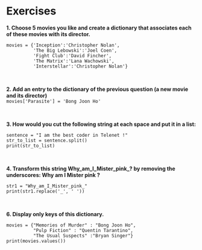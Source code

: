 # Exercises
**1. Choose 5 movies you like and create a dictionary that associates each of these movies with its director.**</br>
```
movies = {'Inception':'Christopher Nolan',
          'The Big Lebowski':'Joel Coen',
          'Fight Club':'David Fincher',
          'The Matrix':'Lana Wachowski',
          'Interstellar':'Christopher Nolan'}
```
</br>

**2. Add an entry to the dictionary of the previous question (a new movie and its director)**</br>
`movies['Parasite'] = 'Bong Joon Ho'`

</br>

**3. How would you cut the following string at each space and put it in a list:**</br>
```
sentence = "I am the best coder in Telenet !"
str_to_list = sentence.split()
print(str_to_list)
```
</br>

**4. Transform this string Why_am_I_Mister_pink_? by removing the underscores: Why am I Mister pink ?**</br>
```
str1 = "Why_am_I_Mister_pink_"
print(str1.replace('_', ' '))
```

</br>

**6. Display only keys of this dictionary.**</br>
```
movies = {"Memories of Murder" : "Bong Joon Ho",
          "Pulp Fiction" : "Quentin Tarantino",
          "The Usual Suspects" :"Bryan Singer"}
print(movies.values())
```
</br>
